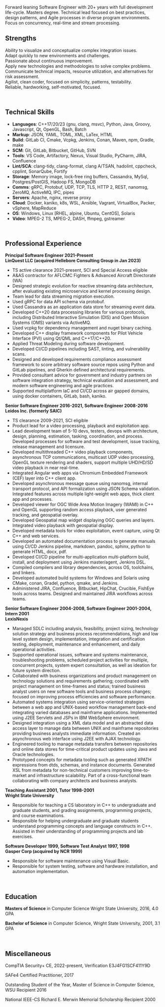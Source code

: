 Forward leaning Software Engineer with 20+ years with full development
life-cycle. Masters degree. Technical lead focused on best practices, design
patterns, and Agile processes in diverse program environments. Focus on
concurrency, real-time and stream processing.

## Strengths

Ability to visualize and conceptualize complex integration issues. <br/>
Adapt quickly to new environments and challenges. <br/>
Passionate about continuous improvement. <br/>
Apply new technologies and methodologies to solve complex problems. <br/>
Communicate technical impacts, resource utilization, and alternatives for risk
assessment. <br/>
Agilist, clean coder, focused on simplicity, patterns, testability. <br/>
Reliable, hardworking, self-motivated, focused.

<br/>

## Technical Skills

* **Languages**: C++17/20/23 (gnu, clang, msvc), Python, Java, Groovy,
  Javascript, Qt, OpenGL, Bash, Batch
* **Markup**: JSON, YAML, TOML, XML, LaTex, HTML
* **Build**: GitLab CI, Cmake, Vcpkg, Jenkins, Conan, Maven, npm, Gradle, make
* **SCM**: Git, GitLab, Bitbucket, GitHub, SVN
* **Tools**: VS Code, Artifactory, Nexus, Visual Studio, PyCharm, JIRA,
  Confluence
* **Lint/SCA**: clang-tidy, clang-format, clang A/TSAN, hadolint, cppcheck,
  cpplint, SonarQube, Fortify
* **Storage**: Memory image, lock-free ring buffers, Cassandra, MySql,
  Postgres/PostGIS, Hadoop FS, MongoDB
* **Comms**: gRPC, Protobuf, UDP, TCP, TLS, HTTP 2, REST, nanomsg, ZeroMQ,
  ActiveMQ, IPC, pipes
* **Servers**: Apache, nginx, reverse proxy
* **Cloud**: Docker, kaniko, k8s, WSL, Ansible, Vagrant, VirtualBox, Packer,
  vSphere, MapReduce
* **OS**: Windows, Linux [RHEL, alpine, Ubuntu, CentOS], Solaris
* **Video**: MPEG-2 TS, MPEG-2, DASH, ffmpeg, gstreamer

<br/>

## Professional Experience

**Principal Software Engineer 2021-Present** <br/>
**LinQuest LLC (acquired Hellebore Consulting Group in Jan 2023)**

* TS active clearance 2021-present, SCI and Special Access eligible
* A&AS contractor for AFLCMC Fighters & Advanced Aircraft Directorate (WA)
* Designed strategic evolution for reactive streaming data architecture, after
  evaluating existing microservice and kernel processing design.
* Team lead for data streaming migration execution.
* Used gRPC for data API schema via protobuf.
* Used Cassandra as an application data store for streaming event data.
* Developed C++20 data processing libraries for various protocols, including
  Distributed Interactive Simulation (DIS) and Open Mission Systems (OMS)
  variants via ActiveMQ.
* Used vcpkg for dependency management and nuget binary caching.
* Developed C++ display framework components for Pilot Vehicle Interface (PVI)
  using Qt/QML and C++17/C++20.
* Applied Threat Modeling during software development.
* Developed CI/CD pipelines including SAST, linting, and vulnerability scans.
* Designed and developed requirements compliance assessment framework to score
  arbitrary software source repos using Python and GitLab pipelines, and Gherkin
  defined architectural requirements.
* Provided consultant advice for government and industry partners on software
  integration strategy, technical evaluation and assessment, and modern software
  engineering and agile practices.
* Supported multiplatform IaC and CI/CD across air gapped domains, using docker
  containers, GitLab, bash, kaniko.

**Senior Software Engineer 2016-2021, Software Engineer 2008-2016** <br/>
**Leidos Inc. (formerly SAIC)**

* TS clearance 2009-2021, SCI eligible
* Product lead for a video processing, playback and exploitation app.
* Lead development team of 5-10 devs, testers, devops with architecture, design,
planning, estimation, tasking, coordination, and process. Developed processes
for software and test development, issue tracking, release management and
licensure.
* Developed multithreaded C++ video playback components, asynchronous TCP
communications, multicast UDP video processing, OpenGL texture rendering and
shaders, support multiple UHD/HD/SD video playback in near real-time.
* Integrated Angular web apps via Chromium Embedded Framework (CEF) layer into
C++ client app.
* Developed asynchronous message queue using nanomsg, internal transport
protocol, and API formalization using JSON Schema validation. Integrated
features across multiple light-weight web apps, thick client app and processes.
* Developed viewer for OGC Wide Area Motion Imagery (WAMI) in C++ and OpenGL
supporting random access playback, user generated tracking, and geospatial
overlay.
* Developed Geospatial map widget displaying OGC queries and layers. Integrated
video playback with geospatial display.
* Developed metadata tools for video exploitation, event capture, using Qt C++
and web services.
* Developed an automated documentation process to generate manuals using CI/CD
Jenkins pipeline, markdown, pandoc, sphinx, python to generate HTML, docx, pdf.
* Developed CI/CD pipeline for multi-application multi-platform build, install,
and deployment using Jenkins master/agent, Jenkins DSL.
* Compiled compilers and library dependencies, across OS, toolchains, and
  linkers.
* Developed automated build systems for Windows and Solaris using CMake, conan,
Gradel, python, qmake, and Jenkins.
* Administered JIRA, Confluence, Bitbucket, HipChat, Crucible, FishEye tools
across teams. Designed and maintained JIRA workflows across teams.

**Senior Software Engineer 2004-2008, Software Engineer 2001-2004, Intern 2001**
<br/>
**LexisNexis**

* Managed SDLC including analysis, feasibility, project sizing, technology
solution strategy and business process recommendations, high and low level
system design, implementation, integration and certification testing,
deployment, maintenance and enhancement, and daily operational activities.
* Supported operational issues, software and systems maintenance,
troubleshooting problems, scheduled project activities for multiple, concurrent
projects, system expert consultation, as well as ideation for future system
direction.
* Collaborated with business organizations and product management on technology
solutions and requirements gathering; coordinated with project management on
time-frames and status; trained business analyst users on new software tools and
business process changes; focused on improving process efficiencies and software
performance.
* Automated systems integration using service-oriented strategies between a web
app and UNIX-based workflow management back-end integrating varied databases and
mainframe applications. Implemented using J2EE Servlets and JSPs in IBM
WebSphere environment.
* Designed integration using a XML data model and an abstracted data access
layer to manage data between UNIX and mainframe repositories providing business
analysts immediate information. Created an asynchronous web interface using J2EE
with AJAX technology.
* Engineered tooling to manage metadata transfers between repositories and
online data stores for time-critical product updates using Java and Oracle
technologies.
* Prototyped concepts for metadata tooling such as generated XPATH expressions
from dtds, schemas, and instance documents. Generated XSL from metadata for
non-technical customers improving time-to-market and infrastructure scalability.
Part of a cross-functional team collaborating with company architects and
business analysts.

**Teaching Assistant 2001, Tutor 1998-2001** <br/>
**Wright State University**

* Responsible for teaching a CS laboratory in C++ to undergraduate and graduate
students, and grading assignments, programming projects, and course
examinations.
* Responsible for helping undergraduate and graduate students understand
programming concepts and language constructs in C++. Assisted in their
understanding of programming projects and lab exercises.

**Software Developer 1999, Software Test Analyst 1997, 1998** <br/>
**Gasper Corp (acquired by NCR 1999)**

* Responsible for software maintenance using Visual Basic.
* Responsible for system testing, software and hardware installation, and
  automation implementation.

<br/>

## Education

**Masters of Science** in Computer Science Wright State University, 2016, 4.0
GPA

**Bachelor of Science** in Computer Science, Wright State University, 2001, 3.1
GPA

<br/>

## Miscellaneous

CompTIA Security+ CE, 2022-present, Verification E3J4FG1SCF411Y9D

SAFe4 Certified Practitioner, 2017

Outstanding Student of the Year, Master of Science in Computer Science, WSU
Recipient 2016

National IEEE-CS Richard E. Merwin Memorial Scholarship Recipient 2000
